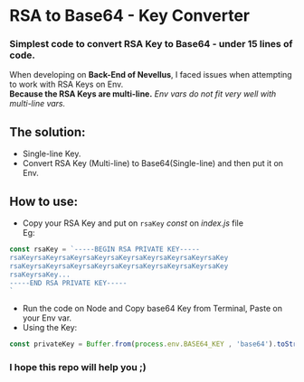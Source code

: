 # RSA to Base64 - Key Converter
### Simplest code to convert RSA Key to Base64 - under 15 lines of code.  
When developing on **Back-End of Nevellus**, I faced issues when attempting to work with RSA Keys on Env.  
**Because the RSA Keys are multi-line.** _Env vars do not fit very well with multi-line vars._

## The solution:
- Single-line Key.
- Convert RSA Key (Multi-line) to Base64(Single-line) and then put it on Env.

## How to use:
* Copy your RSA Key and put on `rsaKey` *const* on _index.js_ file  
Eg:  
````JavaScript
const rsaKey = `-----BEGIN RSA PRIVATE KEY-----
rsaKeyrsaKeyrsaKeyrsaKeyrsaKeyrsaKeyrsaKeyrsaKeyrsaKey
rsaKeyrsaKeyrsaKeyrsaKeyrsaKeyrsaKeyrsaKeyrsaKeyrsaKey
rsaKeyrsaKey...
-----END RSA PRIVATE KEY-----
`
````
* Run the code on Node and Copy base64 Key from Terminal, Paste on your Env var.
* Using the Key:  
````JavaScript
const privateKey = Buffer.from(process.env.BASE64_KEY , 'base64').toString('ascii');
````

### I hope this repo will help you ;)
